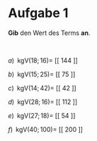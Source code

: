 <!--
version:  0.0.1

language: de

@style
main > *:not(:last-child) {
  margin-bottom: 3rem;
}

input {
    text-align: center;
}

.flex-container {
    display: flex;
    flex-wrap: wrap;
    align-items: stretch;
    gap: 20px;
}

.flex-child {
    flex: 1;
    min-width: 350px;
    margin-right: 20px;
}

@media (max-width: 400px) {
    .flex-child {
        flex: 100%;
        margin-right: 0;
    }
}
@end

formula: \carry   \textcolor{red}{\scriptsize #1}
formula: \digit   \rlap{\carry{#1}}\phantom{#2}#2
formula: \permil  \text{‰}

import: https://raw.githubusercontent.com/liaTemplates/algebrite/master/README.md
import: https://raw.githubusercontent.com/LiaTemplates/Tikz-Jax/main/README.md

script: https://cdn.jsdelivr.net/gh/LiaTemplates/Tikz-Jax@main/dist/index.js

@round
<script>
  let value = `@input`;
  if (value.startsWith("@")) {
    ""
  } else {
    value = JSON.parse(value);
    value = value[0]
    value = value.replace(/,/g, ".");
    value = parseFloat(value);
    value = Math.round(value * Math.pow(10,@1)) / Math.pow(10,@1);
    value == @0
  }
</script>
@end

tags: kgV, leicht

-->




# Aufgabe 1


**Gib** den Wert des Terms **an**.

<br>


<section class="flex-container">

<div class="flex-child">

$a)\;\; \text{kgV}(18;16) =$ [[ 144 ]]

</div>

<div class="flex-child">

$b)\;\; \text{kgV}(15;25) =$ [[ 75  ]]

</div>

<div class="flex-child">

$c)\;\; \text{kgV}(14;42) =$ [[ 42  ]]

</div>

<div class="flex-child">

$d)\;\; \text{kgV}(28;16) =$ [[ 112 ]]

</div>

<div class="flex-child">

$e)\;\; \text{kgV}(27;18) =$ [[ 54  ]]

</div>

<div class="flex-child">

$f)\;\; \text{kgV}(40;100) =$ [[ 200 ]]

</div>

</section>